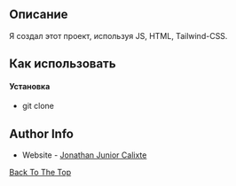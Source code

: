 

## Описание

Я создал этот проект, используя JS, HTML,  Tailwind-CSS.


## Как использовать

#### Установка

- git clone  


## Author Info


- Website - [Jonathan Junior Calixte](https://jonathanjunior.vercel.app)

[Back To The Top](#read-me-template)
